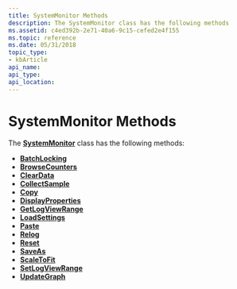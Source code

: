 ```yaml
---
title: SystemMonitor Methods
description: The SystemMonitor class has the following methods
ms.assetid: c4ed392b-2e71-40a6-9c15-cefed2e4f155
ms.topic: reference
ms.date: 05/31/2018
topic_type:
- kbArticle
api_name: 
api_type: 
api_location: 
---
```


# SystemMonitor Methods

The [**SystemMonitor**](systemmonitor.md) class has the following methods:

-   [**BatchLocking**](systemmonitor-batchinglock.md)
-   [**BrowseCounters**](systemmonitor-browsecounters.md)
-   [**ClearData**](systemmonitor-cleardata.md)
-   [**CollectSample**](systemmonitor-collectsample.md)
-   [**Copy**](systemmonitor-copy.md)
-   [**DisplayProperties**](systemmonitor-displayproperties.md)
-   [**GetLogViewRange**](systemmonitor-getlogviewrange.md)
-   [**LoadSettings**](systemmonitor-loadsettings.md)
-   [**Paste**](systemmonitor-paste.md)
-   [**Relog**](systemmonitor-relog.md)
-   [**Reset**](systemmonitor-reset.md)
-   [**SaveAs**](systemmonitor-saveas.md)
-   [**ScaleToFit**](systemmonitor-scaletofit.md)
-   [**SetLogViewRange**](systemmonitor-setlogviewrange.md)
-   [**UpdateGraph**](systemmonitor-updategraph.md)

 

 




